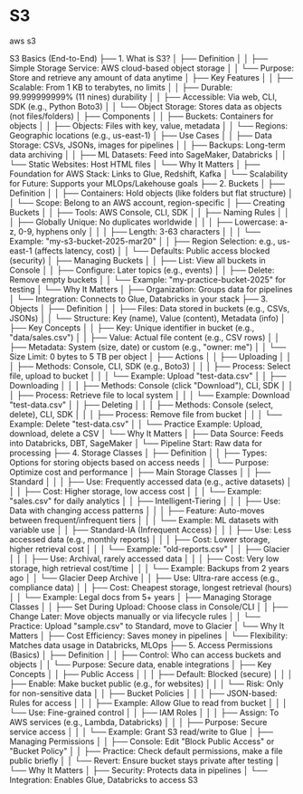 # S3
aws s3

S3 Basics (End-to-End)
├── 1. What is S3?
│   ├── Definition
│   │   ├── Simple Storage Service: AWS cloud-based object storage
│   │   └── Purpose: Store and retrieve any amount of data anytime
│   ├── Key Features
│   │   ├── Scalable: From 1 KB to terabytes, no limits
│   │   ├── Durable: 99.999999999% (11 nines) durability
│   │   ├── Accessible: Via web, CLI, SDK (e.g., Python Boto3)
│   │   └── Object Storage: Stores data as objects (not files/folders)
│   ├── Components
│   │   ├── Buckets: Containers for objects
│   │   ├── Objects: Files with key, value, metadata
│   │   └── Regions: Geographic locations (e.g., us-east-1)
│   ├── Use Cases
│   │   ├── Data Storage: CSVs, JSONs, images for pipelines
│   │   ├── Backups: Long-term data archiving
│   │   ├── ML Datasets: Feed into SageMaker, Databricks
│   │   └── Static Websites: Host HTML files
│   └── Why It Matters
│       ├── Foundation for AWS Stack: Links to Glue, Redshift, Kafka
│       └── Scalability for Future: Supports your MLOps/Lakehouse goals
├── 2. Buckets
│   ├── Definition
│   │   ├── Containers: Hold objects (like folders but flat structure)
│   │   └── Scope: Belong to an AWS account, region-specific
│   ├── Creating Buckets
│   │   ├── Tools: AWS Console, CLI, SDK
│   │   ├── Naming Rules
│   │   │   ├── Globally Unique: No duplicates worldwide
│   │   │   ├── Lowercase: a-z, 0-9, hyphens only
│   │   │   ├── Length: 3-63 characters
│   │   │   └── Example: "my-s3-bucket-2025-mar20"
│   │   ├── Region Selection: e.g., us-east-1 (affects latency, cost)
│   │   └── Defaults: Public access blocked (security)
│   ├── Managing Buckets
│   │   ├── List: View all buckets in Console
│   │   ├── Configure: Later topics (e.g., events)
│   │   ├── Delete: Remove empty buckets
│   │   └── Example: "my-practice-bucket-2025" for testing
│   └── Why It Matters
│       ├── Organization: Groups data for pipelines
│       └── Integration: Connects to Glue, Databricks in your stack
├── 3. Objects
│   ├── Definition
│   │   ├── Files: Data stored in buckets (e.g., CSVs, JSONs)
│   │   └── Structure: Key (name), Value (content), Metadata (info)
│   ├── Key Concepts
│   │   ├── Key: Unique identifier in bucket (e.g., "data/sales.csv")
│   │   ├── Value: Actual file content (e.g., CSV rows)
│   │   ├── Metadata: System (size, date) or custom (e.g., "owner: me")
│   │   └── Size Limit: 0 bytes to 5 TB per object
│   ├── Actions
│   │   ├── Uploading
│   │   │   ├── Methods: Console, CLI, SDK (e.g., Boto3)
│   │   │   ├── Process: Select file, upload to bucket
│   │   │   └── Example: Upload "test-data.csv"
│   │   ├── Downloading
│   │   │   ├── Methods: Console (click "Download"), CLI, SDK
│   │   │   ├── Process: Retrieve file to local system
│   │   │   └── Example: Download "test-data.csv"
│   │   ├── Deleting
│   │   │   ├── Methods: Console (select, delete), CLI, SDK
│   │   │   ├── Process: Remove file from bucket
│   │   │   └── Example: Delete "test-data.csv"
│   │   └── Practice Example: Upload, download, delete a CSV
│   └── Why It Matters
│       ├── Data Source: Feeds into Databricks, DBT, SageMaker
│       └── Pipeline Start: Raw data for processing
├── 4. Storage Classes
│   ├── Definition
│   │   ├── Types: Options for storing objects based on access needs
│   │   └── Purpose: Optimize cost and performance
│   ├── Main Storage Classes
│   │   ├── Standard
│   │   │   ├── Use: Frequently accessed data (e.g., active datasets)
│   │   │   ├── Cost: Higher storage, low access cost
│   │   │   └── Example: "sales.csv" for daily analytics
│   │   ├── Intelligent-Tiering
│   │   │   ├── Use: Data with changing access patterns
│   │   │   ├── Feature: Auto-moves between frequent/infrequent tiers
│   │   │   └── Example: ML datasets with variable use
│   │   ├── Standard-IA (Infrequent Access)
│   │   │   ├── Use: Less accessed data (e.g., monthly reports)
│   │   │   ├── Cost: Lower storage, higher retrieval cost
│   │   │   └── Example: "old-reports.csv"
│   │   ├── Glacier
│   │   │   ├── Use: Archival, rarely accessed data
│   │   │   ├── Cost: Very low storage, high retrieval cost/time
│   │   │   └── Example: Backups from 2 years ago
│   │   └── Glacier Deep Archive
│   │       ├── Use: Ultra-rare access (e.g., compliance data)
│   │       ├── Cost: Cheapest storage, longest retrieval (hours)
│   │       └── Example: Legal docs from 5+ years
│   ├── Managing Storage Classes
│   │   ├── Set During Upload: Choose class in Console/CLI
│   │   ├── Change Later: Move objects manually or via lifecycle rules
│   │   └── Practice: Upload "sample.csv" to Standard, move to Glacier
│   └── Why It Matters
│       ├── Cost Efficiency: Saves money in pipelines
│       └── Flexibility: Matches data usage in Databricks, MLOps
├── 5. Access Permissions (Basics)
│   ├── Definition
│   │   ├── Control: Who can access buckets and objects
│   │   └── Purpose: Secure data, enable integrations
│   ├── Key Concepts
│   │   ├── Public Access
│   │   │   ├── Default: Blocked (secure)
│   │   │   ├── Enable: Make bucket public (e.g., for websites)
│   │   │   └── Risk: Only for non-sensitive data
│   │   ├── Bucket Policies
│   │   │   ├── JSON-based: Rules for access
│   │   │   ├── Example: Allow Glue to read from bucket
│   │   │   └── Use: Fine-grained control
│   │   ├── IAM Roles
│   │   │   ├── Assign: To AWS services (e.g., Lambda, Databricks)
│   │   │   ├── Purpose: Secure service access
│   │   │   └── Example: Grant S3 read/write to Glue
│   ├── Managing Permissions
│   │   ├── Console: Edit "Block Public Access" or "Bucket Policy"
│   │   ├── Practice: Check default permissions, make a file public briefly
│   │   └── Revert: Ensure bucket stays private after testing
│   └── Why It Matters
│       ├── Security: Protects data in pipelines
│       └── Integration: Enables Glue, Databricks to access S3
